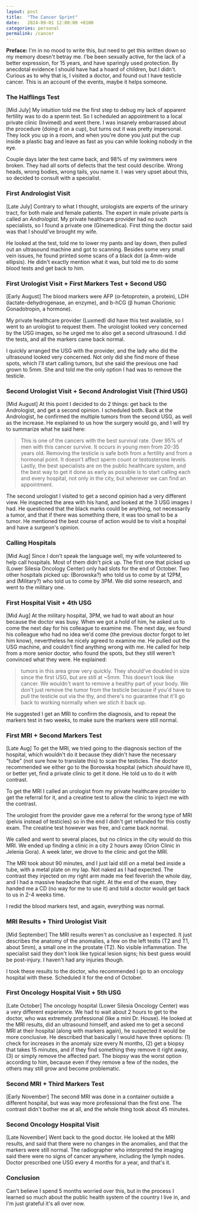 ```yaml
---
layout: post
title:  "The Cancer Sprint"
date:   2024-09-01 12:00:00 +0100
categories: personal
permalink: /cancer
---
```


**Preface:** I'm in no mood to write this, but need to get this written down so my memory 
doesn't betray me. I'be been sexually active, for the lack of a better expression, for 
15 years, and have sparingly used protection. By anecdotal evidence I should have had a hoard
of children, but I didn't. Curious as to why that is, I visited a doctor, and found out I have
testicle cancer. This is an account of the events, maybe it helps someone.

### The Halflings Test

[Mid July] My intuition told me the first step to debug my lack of apparent fertility was to do a
sperm test. So I scheduled an appointment to a local private clinic (Invimed) and went there. I was
insanely embarrassed about the procedure (doing *it* on a cup), but turns out it was pretty impersonal.
They lock you up in a room, and when you're done you just put the cup inside a plastic bag and leave
as fast as you can while looking nobody in the eye.

Couple days later the test came back, and 98% of my swimmers were broken. They had all sorts of
defects that the test could describe. Wrong heads, wrong bodies, wrong tails, you name it. I was
very upset about this, so decided to consult with a specialist.

### First Andrologist Visit

[Late July] Contrary to what I thought, urologists are experts of the urinary tract, for both male and female patients. The expert in male private parts is called an *Andrologist*. My private healthcare
provider had no such specialists, so I found a private one (Ginemedica). First thing the doctor said
was that I should've brought my wife.

He looked at the test, told me to lower my pants and lay down, then pulled out an ultrasound 
machine and got to scanning. Besides some very small vein issues, he found printed some scans
of a black dot (a 4mm-wide ellipsis). He didn't exactly mention what it was, but told me to do some blood tests and get
back to him.

### First Urologist Visit + First Markers Test + Second USG

[Early August] The blood markers were AFP (α-fetoprotein, a protein), LDH (lactate-dehydrogenase, an enzyme), and b-hCG (β human Chorionic Gonadotropin, a hormone).

My private healthcare provider (Luxmed) did have this test available, so I went to an urologist to
request them. The urologist looked very concerned by the USG images, so he urged me to also get a
second ultrasound. I did the tests, and all the markers came back normal.

I quickly arranged the USG with the provider, and the lady who did the ultrasound
looked very concerned. Not only did she find more of these spots, which I'll start calling tumors,
but she said the previous one had grown to 5mm. She and told me the only option I had was to remove
the testicle.

### Second Urologist Visit + Second Andrologist Visit (Third USG)

[Mid August] At this point I decided to do 2 things: get back to the Andrologist, and get a second opinion. 
I scheduled both. Back at the Andrologist, he confirmed the multiple tumors from the second USG, as well as
the increase. He explained to us how the surgery would go, and I will try to summarize what he said here:

> This is one of the cancers with the best survival rate. Over 95% of men with this cancer survive.
> It occurs in young men from 20-35 years old. Removing the testicle is safe both from a fertility and from a
> hormonal point. It doesn't affect sperm count or testosterone levels. Lastly, the best specialists
> are on the public healthcare system, and the best way to get it done as early as possible is to
> start calling each and every hospital, not only in the city, but wherever we can find an 
> appointment.

The second urologist I visited to get a second opinion had a very different view. He inspected
the area with his hand, and looked at the 3 USG images I had. He questioned that the black marks
could be anything, not necessarily a tumor, and that if there was something there, it was too small
to be a tumor. He mentioned the best course of action would be to visit a hospital and have a
surgeon's opinion.

### Calling Hospitals

[Mid Aug] Since I don't speak the language well, my wife volunteered to help call hospitals. Most of them
didn't pick up. The first one that picked up (Lower Silesia Oncology Center) only had slots for the
end of October. Two other hospitals picked up: (Borowska?) who told us to come by at 12PM, and
(Military?) who told us to come by 3PM. We did some research, and went to the military one.

### First Hospital Visit + 4th USG

[Mid Aug] At the military hospital, 3PM, we had to wait about an hour because the doctor was busy.
When we got a hold of him, he asked us to come the next day for his colleague to examine me. The next day, we found his colleague who had no idea we'd come (the previous doctor forgot to let him know), 
nevertheless he nicely agreed to examine me. He pulled out the USG machine, and couldn't 
find anything wrong with me. He called for help from a more senior doctor, who found the spots, but they still weren't convinced what they were. He explained:

> tumors in this area grow very quickly. They should've doubled in size since the first USG, but
> are still at ~5mm. This doesn't look like cancer. We wouldn't want to remove a healthy part of
> your body. We don't just remove the tumor from the testicle because if you'd have to pull 
> the testicle out via the thy, and there's no guarantee that it'll go back to working normally
> when we stich it back up.

He suggested I get an MRI to confirm the diagnosis, and to repeat the markers test in two weeks,
to make sure the markers were still normal.

### First MRI + Second Markers Test

[Late Aug] To get the MRI, we tried going to the diagnosis section of the hospital, which wouldn't do it because
they didn't have the necessary "tube" (not sure how to translate this) to scan the testicles.
The doctor recommended we either go to the Borowska hospital (which *should* have it), or better yet,
find a private clinic to get it done. He told us to do it *with* contrast.

To get the MRI I called an urologist from my private healthcare provider to get the referral for it, and a creatine test to allow the clinic to inject me with the contrast. 

The urologist from the provider gave me a referral for the wrong type of MRI 
(pelvis instead of testicles) so in the end I didn't get refunded for this costly exam. The creatine
test however was free, and came back normal.

We called and went to several places, but no clinics in the city would do this MRI. We ended up
finding a clinic in a city 2 hours away (Orion Clinic in Jelenia Gora). A week later, we drove
to the clinic and got the MRI. 

The MRI took about 90 minutes, and I just laid still on a metal bed inside a tube, with a metal
plate on my lap. Not naked as I had expected. The contrast they injected on my right arm made
me feel feverish the whole day, and I had a massive headache that night. At the end of the exam,
they handed me a CD (no way for me to use it) and told a doctor would get back to us in 2-4
weeks time.

I redid the blood markers test, and again, everything was normal.

### MRI Results + Third Urologist Visit

[Mid September] The MRI results weren't as conclusive as I expected. It just describes
the anatomy of the anomalies, a few on the left testis (T2 and T1, about 5mm), a small one in the prostate (T2). No visible inflammation. The specialist said they don't look like typical lesion signs; his best guess would be post-injury. I haven't had any injuries though.  

I took these results to the doctor, who recommended I go to an oncology hospital with these.
Scheduled it for the end of October.


### First Oncology Hospital Visit + 5th USG

[Late October] The oncology hospital (Lower Silesia Oncology Center) was a very different experience. We had to wait about 2 hours to get to the doctor, who was extremely professional
(like a mini Dr. House). He looked at the MRI results, did an ultrasound himself, and asked me
to get a second MRI at their hospital (along with markers again), he suspected it would be more conclusive. He described
that basically I would have three options: (1) check for increases in the anomaly size every
N months, (2) get a biopsy that takes 15 minutes, and if they find something they remove it 
right away, (3) or simply remove the affected part. The biopsy was the worst option according to him, because even if they remove a few of the nodes, the others may still grow and become problematic.

### Second MRI + Third Markers Test

[Early November] The second MRI was done in a container outside a different hospital, but was way more professional
than the first one. The contrast didn't bother me at all, and the whole thing took about 45 minutes.

### Second Oncology Hospital Visit

[Late November] Went back to the good doctor. He looked at the MRI results, and said that
there were no changes in the anomalies, and that the markers were still normal. The radiographer
who interpreted the imaging said there were no signs of cancer anywhere, including the 
lymph nodes. Doctor prescribed one USG every 4 months for a year, and that's it.

### Conclusion

Can't believe I spend 5 months worried over this, but in the process I learned so much
about the public health system of the country I live in, and I'm just grateful it's all
over now.
